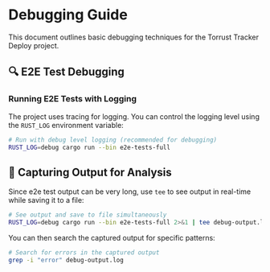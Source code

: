 # Debugging Guide

This document outlines basic debugging techniques for the Torrust Tracker Deploy project.

## 🔍 E2E Test Debugging

### Running E2E Tests with Logging

The project uses tracing for logging. You can control the logging level using the `RUST_LOG` environment variable:

```bash
# Run with debug level logging (recommended for debugging)
RUST_LOG=debug cargo run --bin e2e-tests-full
```

## 📄 Capturing Output for Analysis

Since e2e test output can be very long, use `tee` to see output in real-time while saving it to a file:

```bash
# See output and save to file simultaneously
RUST_LOG=debug cargo run --bin e2e-tests-full 2>&1 | tee debug-output.log
```

You can then search the captured output for specific patterns:

```bash
# Search for errors in the captured output
grep -i "error" debug-output.log
```
